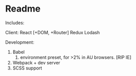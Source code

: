 # Readme

Includes:

Client:
React [+DOM, +Router]
Redux
Lodash

Development:

1. Babel
    1. environment preset, for >2% in AU browsers. [RIP IE]
2. Webpack + dev server
3. SCSS support
